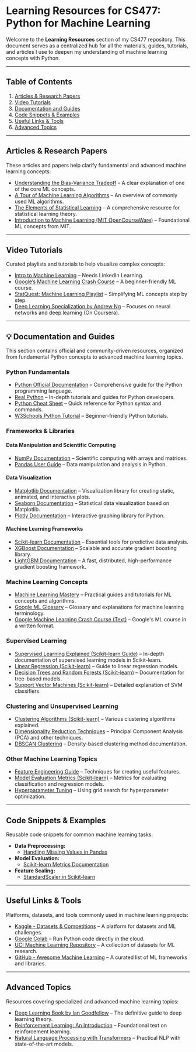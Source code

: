 # **Learning Resources for CS477: Python for Machine Learning**

Welcome to the **Learning Resources** section of my CS477 repository. This document serves as a centralized hub for all the materials, guides, tutorials, and articles I use to deepen my understanding of machine learning concepts with Python.

---

## **Table of Contents**

1. [Articles & Research Papers](#articles--research-papers)
2. [Video Tutorials](#video-tutorials)
3. [Documentation and Guides](#documentation--guides)
4. [Code Snippets & Examples](#code-snippets--examples)
5. [Useful Links & Tools](#useful-links--tools)
6. [Advanced Topics](#advanced-topics)

---

## **Articles & Research Papers**

These articles and papers help clarify fundamental and advanced machine learning concepts:

- [Understanding the Bias-Variance Tradeoff](https://scott.fortmann-roe.com/docs/BiasVariance.html) – A clear explanation of one of the core ML concepts.
- [A Tour of Machine Learning Algorithms](https://machinelearningmastery.com/a-tour-of-machine-learning-algorithms/) – An overview of commonly used ML algorithms.
- [The Elements of Statistical Learning](https://web.stanford.edu/~hastie/ElemStatLearn/) – A comprehensive resource for statistical learning theory.
- [Introduction to Machine Learning (MIT OpenCourseWare)](https://ocw.mit.edu/courses/electrical-engineering-and-computer-science/6-034-artificial-intelligence-fall-2010/) – Foundational ML concepts from MIT.

---

## **Video Tutorials**

Curated playlists and tutorials to help visualize complex concepts:

- [Intro to Machine Learning](https://www.linkedin.com/learning/introduction-to-artificial-intelligence-2023) – Needs LinkedIn Learning.
- [Google’s Machine Learning Crash Course](https://developers.google.com/machine-learning/crash-course) – A beginner-friendly ML course.
- [StatQuest: Machine Learning Playlist](https://www.youtube.com/playlist?list=PLblh5JKOoLUIxGDQs4LFFD--41Vzf-ME1) – Simplifying ML concepts step by step.
- [Deep Learning Specialization by Andrew Ng](https://www.coursera.org/specializations/deep-learning) – Focuses on neural networks and deep learning (On Coursera).

---

## 💡 **Documentation and Guides**

This section contains official and community-driven resources, organized from fundamental Python concepts to advanced machine learning topics.

### **Python Fundamentals**

- [Python Official Documentation](https://docs.python.org/3/) – Comprehensive guide for the Python programming language.
- [Real Python](https://realpython.com/) – In-depth tutorials and guides for Python developers.
- [Python Cheat Sheet](https://www.pythoncheatsheet.org/) – Quick reference for Python syntax and commands.
- [W3Schools Python Tutorial](https://www.w3schools.com/python/) – Beginner-friendly Python tutorials.

### **Frameworks & Libraries**

#### **Data Manipulation and Scientific Computing**

- [NumPy Documentation](https://numpy.org/doc/stable/) – Scientific computing with arrays and matrices.
- [Pandas User Guide](https://pandas.pydata.org/docs/user_guide/index.html) – Data manipulation and analysis in Python.

#### **Data Visualization**

- [Matplotlib Documentation](https://matplotlib.org/stable/contents.html) – Visualization library for creating static, animated, and interactive plots.
- [Seaborn Documentation](https://seaborn.pydata.org/) – Statistical data visualization based on Matplotlib.
- [Plotly Documentation](https://plotly.com/python/) – Interactive graphing library for Python.

#### **Machine Learning Frameworks**

- [Scikit-learn Documentation](https://scikit-learn.org/stable/documentation.html) – Essential tools for predictive data analysis.
- [XGBoost Documentation](https://xgboost.readthedocs.io/en/stable/) – Scalable and accurate gradient boosting library.
- [LightGBM Documentation](https://lightgbm.readthedocs.io/en/latest/) – A fast, distributed, high-performance gradient boosting framework.

### **Machine Learning Concepts**

- [Machine Learning Mastery](https://machinelearningmastery.com/start-here/) – Practical guides and tutorials for ML concepts and algorithms.
- [Google ML Glossary](https://developers.google.com/machine-learning/glossary?utm_source=chatgpt.com) – Glossary and explanations for machine learning terminology.
- [Google Machine Learning Crash Course (Text)](https://developers.google.com/machine-learning/crash-course/ml-intro) – Google's ML course in a written format.

### **Supervised Learning**

- [Supervised Learning Explained (Scikit-learn Guide)](https://scikit-learn.org/stable/supervised_learning.html) – In-depth documentation of supervised learning models in Scikit-learn.
- [Linear Regression (Scikit-learn)](https://scikit-learn.org/stable/modules/linear_model.html#linear-regression) – Guide to linear regression models.
- [Decision Trees and Random Forests (Scikit-learn)](https://scikit-learn.org/stable/modules/tree.html) – Documentation for tree-based models.
- [Support Vector Machines (Scikit-learn)](https://scikit-learn.org/stable/modules/svm.html) – Detailed explanation of SVM classifiers.

### **Clustering and Unsupervised Learning**

- [Clustering Algorithms (Scikit-learn)](https://scikit-learn.org/stable/modules/clustering.html) – Various clustering algorithms explained.
- [Dimensionality Reduction Techniques](https://scikit-learn.org/stable/modules/decomposition.html) – Principal Component Analysis (PCA) and other techniques.
- [DBSCAN Clustering](https://scikit-learn.org/stable/modules/generated/sklearn.cluster.DBSCAN.html) – Density-based clustering method documentation.

### **Other Machine Learning Topics**

- [Feature Engineering Guide](https://machinelearningmastery.com/discover-feature-engineering-how-to-engineer-features-and-how-to-get-good-at-it/) – Techniques for creating useful features.
- [Model Evaluation Metrics (Scikit-learn)](https://scikit-learn.org/stable/modules/model_evaluation.html) – Metrics for evaluating classification and regression models.
- [Hyperparameter Tuning](https://scikit-learn.org/stable/modules/grid_search.html) – Using grid search for hyperparameter optimization.

---

## **Code Snippets & Examples**

Reusable code snippets for common machine learning tasks:

- **Data Preprocessing:**
  - [Handling Missing Values in Pandas](https://pandas.pydata.org/docs/user_guide/missing_data.html)
- **Model Evaluation:**
  - [Scikit-learn Metrics Documentation](https://scikit-learn.org/stable/modules/model_evaluation.html)
- **Feature Scaling:**
  - [StandardScaler in Scikit-learn](https://scikit-learn.org/stable/modules/generated/sklearn.preprocessing.StandardScaler.html)

---

## **Useful Links & Tools**

Platforms, datasets, and tools commonly used in machine learning projects:

- [Kaggle - Datasets & Competitions](https://www.kaggle.com/datasets) – A platform for datasets and ML challenges.
- [Google Colab](https://colab.research.google.com/) – Run Python code directly in the cloud.
- [UCI Machine Learning Repository](https://archive.ics.uci.edu/ml/index.php) – A collection of datasets for ML research.
- [GitHub - Awesome Machine Learning](https://github.com/josephmisiti/awesome-machine-learning) – A curated list of ML frameworks and libraries.

---

## **Advanced Topics**

Resources covering specialized and advanced machine learning topics:

- [Deep Learning Book by Ian Goodfellow](https://www.deeplearningbook.org/) – The definitive guide to deep learning theory.
- [Reinforcement Learning: An Introduction](http://incompleteideas.net/book/the-book-2nd.html) – Foundational text on reinforcement learning.
- [Natural Language Processing with Transformers](https://huggingface.co/course/chapter1) – Practical NLP with state-of-the-art models.
